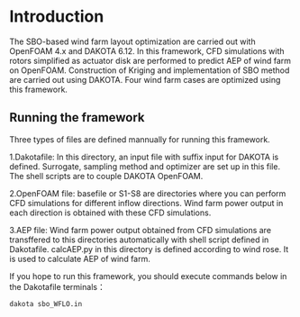 
# Introduction
The SBO-based wind farm layout optimization are carried out 
with OpenFOAM 4.x and DAKOTA 6.12. 
In this framework, CFD simulations with rotors simplified as actuator disk are performed to predict AEP of wind farm on OpenFOAM. 
Construction of Kriging and implementation of SBO method are carried out using DAKOTA.
Four wind farm cases are optimized using this framework. 


## Running the framework
Three types of files are defined mannually for running this framework.

1.Dakotafile: In this directory, an input file with suffix input for DAKOTA is defined. Surrogate, sampling method and optimizer are set up in this file. The shell scripts are to couple DAKOTA OpenFOAM.

2.OpenFOAM file: basefile or S1-S8 are directories where you can perform CFD simulations for different inflow directions. Wind farm power output in each direction is obtained with these CFD simulations. 

3.AEP file: Wind farm power output obtained from CFD simulations are transffered to this directories automatically with shell script defined in Dakotafile. calcAEP.py in this directory is defined according to wind rose. It is used to calculate AEP of wind farm.

If you hope to run this framework, you should execute commands below in the Dakotafile terminals：

```
dakota sbo_WFLO.in
```


